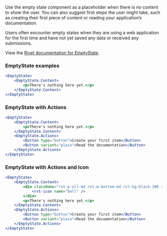 Use the empty state component as a placeholder when there is no content to show the user. You can also suggest first steps the user might take, such as creating their first piece of content or reading your application’s documentation.

Users often encounter empty states when they are using a web application for the first time and have not yet saved any data or received any submissions.

View the [Rivet documentation for EmptyState](https://rivet.iu.edu/components/empty-state/).

### EmptyState examples

<!-- prettier-ignore-start -->
```jsx
<EmptyState>
    <EmptyState.Content>
        <p>There's nothing here yet.</p>
    </EmptyState.Content>
</EmptyState>
```
<!-- prettier-ignore-end -->

### EmptyState with Actions

<!-- prettier-ignore-start -->
```jsx
<EmptyState>
    <EmptyState.Content>
        <p>There's nothing here yet.</p>
    </EmptyState.Content>
    <EmptyState.Actions>
        <Button type="button">Create your first item</Button>
        <Button variant="plain">Read the documentation</Button>
    </EmptyState.Actions>
</EmptyState>
```
<!-- prettier-ignore-end -->

### EmptyState with Actions and Icon

<!-- prettier-ignore-start -->
```jsx
<EmptyState>
    <EmptyState.Content>
        <div className="rvt-p-all-md rvt-m-bottom-md rvt-bg-black-100 rvt-inline-flex rvt-border-radius-circle">
            <rvt-icon name="bell" />       
        </div>
        <p>There's nothing here yet.</p>
    </EmptyState.Content>
    <EmptyState.Actions>
        <Button type="button">Create your first item</Button>
        <Button variant="plain">Read the documentation</Button>
    </EmptyState.Actions>
</EmptyState>
```
<!-- prettier-ignore-end -->
